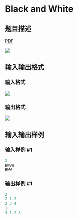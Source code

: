 # Black and White

## 题目描述

[problemUrl]: https://uva.onlinejudge.org/index.php?option=com_onlinejudge&Itemid=8&category=441&page=show_problem&problem=4277

[PDF](https://uva.onlinejudge.org/external/125/p12599.pdf)

![](https://cdn.luogu.com.cn/upload/vjudge_pic/UVA12599/b7e78210208cc390b195c52cd288d768f000a3d9.png)

## 输入输出格式

### 输入格式

![](https://cdn.luogu.com.cn/upload/vjudge_pic/UVA12599/9b9e52211ff3a1d00079ae0286839ab9f5a84861.png)

### 输出格式

![](https://cdn.luogu.com.cn/upload/vjudge_pic/UVA12599/f62ab5287f132327eaef0baa0a8c175161296f08.png)

## 输入输出样例

### 输入样例 #1

```cpp
2
BWBW
BWW
```


### 输出样例 #1

```cpp
2
2 1 2
2 3 4
1
3 1 2 3
```


